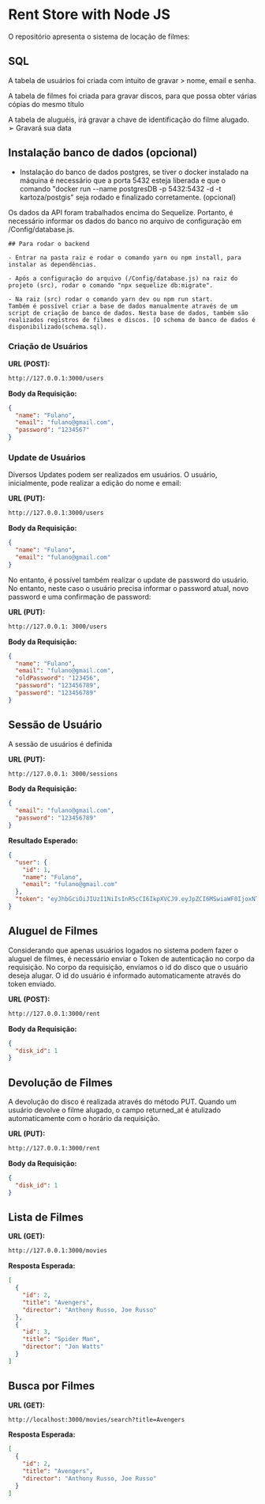 ﻿# Rent Store with Node JS

O repositório apresenta o sistema de locação de filmes:


## SQL

A tabela de usuários foi criada com intuito de gravar > nome, email e senha. 

A tabela de filmes foi criada para gravar discos, para que possa obter várias cópias do mesmo título

A tabela de aluguéis, irá gravar a chave de identificação do filme alugado.
➢ Gravará sua data



## Instalação banco de dados (opcional)

- Instalação do banco de dados postgres, se tiver o docker instalado na máquina é necessário que
  a porta 5432 esteja liberada e que o comando "docker run --name postgresDB -p 5432:5432 -d -t kartoza/postgis"
  seja rodado e finalizado corretamente. (opcional)

Os dados da API foram trabalhados encima do Sequelize. 
Portanto, é necessário informar os dados do banco no arquivo de configuração em  /Config/database.js.

```
## Para rodar o backend

- Entrar na pasta raiz e rodar o comando yarn ou npm install, para instalar as dependências.

- Após a configuração do arquivo (/Config/database.js) na raiz do projeto (src), rodar o comando "npx sequelize db:migrate".

- Na raiz (src) rodar o comando yarn dev ou npm run start.
Também é possível criar a base de dados manualmente através de um script de criação de banco de dados. Nesta base de dados, também são realizados registros de filmes e discos. [O schema de banco de dados é disponibilizado(schema.sql).
```

### Criação de Usuários

**URL (POST):**

```bash
http://127.0.0.1:3000/users
```

**Body da Requisição:**

```json
{
  "name": "Fulano",
  "email": "fulano@gmail.com",
  "password": "1234567"
}
```

### Update de Usuários

Diversos Updates podem ser realizados em usuários. O usuário, inicialmente, pode realizar a edição do nome e email:

**URL (PUT):**

```bash
http://127.0.0.1:3000/users
```

**Body da Requisição:**

```json
{
  "name": "Fulano",
  "email": "fulano@gmail.com"
}
```

No entanto, é possível também realizar o update de password do usuário. No entanto, neste caso o usuário precisa informar o password atual, novo password e uma confirmação de password:

**URL (PUT):**

```bash
http://127.0.0.1: 3000/users
```

**Body da Requisição:**

```json
{
  "name": "Fulano",
  "email": "fulano@gmail.com",
  "oldPassword": "123456",
  "password": "123456789",
  "password": "123456789"
}
```

## Sessão de Usuário

A sessão de usuários é definida

**URL (PUT):**

```bash
http://127.0.0.1: 3000/sessions
```

**Body da Requisição:**

```json
{
  "email": "fulano@gmail.com",
  "password": "123456789"
}
```

**Resultado Esperado:**

```json
{
  "user": {
    "id": 1,
    "name": "Fulano",
    "email": "fulano@gmail.com"
  },
  "token": "eyJhbGciOiJIUzI1NiIsInR5cCI6IkpXVCJ9.eyJpZCI6MSwiaWF0IjoxNTYyMjU3ODE2LCJleHAiOjE1NjI4NjI2MTZ9.uVTk8oMxQ5tdnG5RG87a7Kawgi0rhyxBcgxcyZQQ8T8"
}
```

## Aluguel de Filmes

Considerando que apenas usuários logados no sistema podem fazer o aluguel de filmes, é necessário enviar o Token de autenticação no corpo da requisição. No corpo da requisição, envíamos o id do disco que o usuário deseja alugar. O id do usuário é informado automaticamente através do token enviado.

**URL (POST):**

```bash
http://127.0.0.1:3000/rent
```

**Body da Requisição:**

```json
{
  "disk_id": 1
}
```

## Devolução de Filmes

A devolução do disco é realizada através do método PUT. Quando um usuário devolve o filme alugado, o campo returned_at é atulizado automaticamente com o horário da requisição.

**URL (PUT):**

```bash
http://127.0.0.1:3000/rent
```

**Body da Requisição:**

```json
{
  "disk_id": 1
}
```

## Lista de Filmes

**URL (GET):**

```bash
http://127.0.0.1:3000/movies
```

**Resposta Esperada:**

```json
[
  {
    "id": 2,
    "title": "Avengers",
    "director": "Anthony Russo, Joe Russo"
  },
  {
    "id": 3,
    "title": "Spider Man",
    "director": "Jon Watts"
  }
]
```

## Busca por Filmes

**URL (GET):**

```bash
http://localhost:3000/movies/search?title=Avengers
```

**Resposta Esperada:**

```json
[
  {
    "id": 2,
    "title": "Avengers",
    "director": "Anthony Russo, Joe Russo"
  }
]
```

